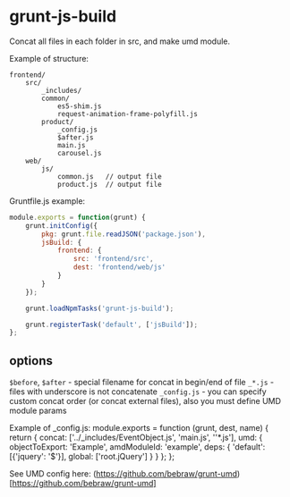 # grunt-js-build

Concat all files in each folder in src, and make umd module.

Example of structure:
```
frontend/
    src/
        _includes/
        common/
            es5-shim.js
            request-animation-frame-polyfill.js
        product/
            _config.js
            $after.js
            main.js
            carousel.js
    web/
        js/
            common.js   // output file
            product.js  // output file
```


Gruntfile.js example:

```javascript
module.exports = function(grunt) {
    grunt.initConfig({
        pkg: grunt.file.readJSON('package.json'),
        jsBuild: {
            frontend: {
                src: 'frontend/src',
                dest: 'frontend/web/js'
            }
        }
    });

    grunt.loadNpmTasks('grunt-js-build');

    grunt.registerTask('default', ['jsBuild']);
};
```

## options
`$before`, `$after` - special filename for concat in begin/end of file
`_*.js` - files with underscore is not concatenate
`_config.js` - you can specify custom concat order (or concat external files), also you must define UMD module params

Example of _config.js:
module.exports = function (grunt, dest, name) {
    return {
        concat: ['../_includes/EventObject.js', 'main.js', ''*.js'],
        umd: {
            objectToExport: 'Example',
            amdModuleId: 'example',
            deps: {
                'default': [{'jquery': '$'}],
                global: ['root.jQuery']
            }
        }
    };
};

See UMD config here: (https://github.com/bebraw/grunt-umd)[https://github.com/bebraw/grunt-umd]